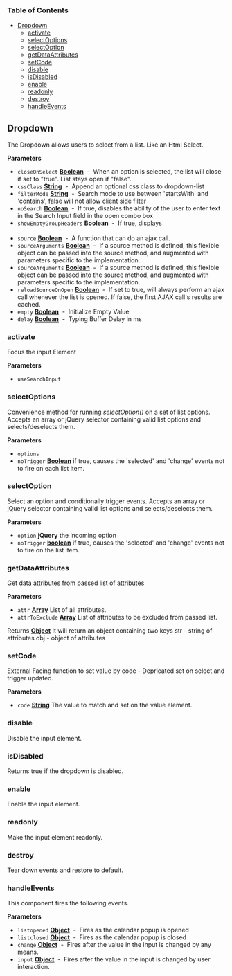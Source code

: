 <!-- Generated by documentation.js. Update this documentation by updating the source code. -->

### Table of Contents

-   [Dropdown](#dropdown)
    -   [activate](#activate)
    -   [selectOptions](#selectoptions)
    -   [selectOption](#selectoption)
    -   [getDataAttributes](#getdataattributes)
    -   [setCode](#setcode)
    -   [disable](#disable)
    -   [isDisabled](#isdisabled)
    -   [enable](#enable)
    -   [readonly](#readonly)
    -   [destroy](#destroy)
    -   [handleEvents](#handleevents)

## Dropdown

The Dropdown allows users to select from a list. Like an Html Select.

**Parameters**

-   `closeOnSelect` **[Boolean](https://developer.mozilla.org/en-US/docs/Web/JavaScript/Reference/Global_Objects/Boolean)**  -  When an option is selected, the list will close if set to "true".  List stays open if "false".
-   `cssClass` **[String](https://developer.mozilla.org/en-US/docs/Web/JavaScript/Reference/Global_Objects/String)**  -  Append an optional css class to dropdown-list
-   `filterMode` **[String](https://developer.mozilla.org/en-US/docs/Web/JavaScript/Reference/Global_Objects/String)**  -  Search mode to use between 'startsWith' and 'contains', false will not allow client side filter
-   `noSearch` **[Boolean](https://developer.mozilla.org/en-US/docs/Web/JavaScript/Reference/Global_Objects/Boolean)**  -  If true, disables the ability of the user to enter text in the Search Input field in the open combo box
-   `showEmptyGroupHeaders` **[Boolean](https://developer.mozilla.org/en-US/docs/Web/JavaScript/Reference/Global_Objects/Boolean)**  -  If true, displays <optgroup> headers in the list even if no selectable options are present underneath.
-   `source` **[Boolean](https://developer.mozilla.org/en-US/docs/Web/JavaScript/Reference/Global_Objects/Boolean)**  -  A function that can do an ajax call.
-   `sourceArguments` **[Boolean](https://developer.mozilla.org/en-US/docs/Web/JavaScript/Reference/Global_Objects/Boolean)**  -  If a source method is defined, this flexible object can be passed into the source method, and augmented with parameters specific to the implementation.
-   `sourceArguments` **[Boolean](https://developer.mozilla.org/en-US/docs/Web/JavaScript/Reference/Global_Objects/Boolean)**  -  If a source method is defined, this flexible object can be passed into the source method, and augmented with parameters specific to the implementation.
-   `reloadSourceOnOpen` **[Boolean](https://developer.mozilla.org/en-US/docs/Web/JavaScript/Reference/Global_Objects/Boolean)**  -  If set to true, will always perform an ajax call whenever the list is opened.  If false, the first AJAX call's results are cached.
-   `empty` **[Boolean](https://developer.mozilla.org/en-US/docs/Web/JavaScript/Reference/Global_Objects/Boolean)**  -  Initialize Empty Value
-   `delay` **[Boolean](https://developer.mozilla.org/en-US/docs/Web/JavaScript/Reference/Global_Objects/Boolean)**  -  Typing Buffer Delay in ms

### activate

Focus the input Element

**Parameters**

-   `useSearchInput`  

### selectOptions

Convenience method for running _selectOption()_ on a set of list options.
Accepts an array or jQuery selector containing valid list options and selects/deselects them.

**Parameters**

-   `options`  
-   `noTrigger` **[Boolean](https://developer.mozilla.org/en-US/docs/Web/JavaScript/Reference/Global_Objects/Boolean)** if true, causes the 'selected' and 'change' events not to fire on each list item.

### selectOption

Select an option and conditionally trigger events.
Accepts an array or jQuery selector containing valid list options and selects/deselects them.

**Parameters**

-   `option` **jQuery** the incoming option
-   `noTrigger` **[boolean](https://developer.mozilla.org/en-US/docs/Web/JavaScript/Reference/Global_Objects/Boolean)** if true, causes the 'selected' and 'change' events not to fire on the list item.

### getDataAttributes

Get data attributes from passed list of attributes

**Parameters**

-   `attr` **[Array](https://developer.mozilla.org/en-US/docs/Web/JavaScript/Reference/Global_Objects/Array)** List of all attributes.
-   `attrToExclude` **[Array](https://developer.mozilla.org/en-US/docs/Web/JavaScript/Reference/Global_Objects/Array)** List of attributes to be excluded from passed list.

Returns **[Object](https://developer.mozilla.org/en-US/docs/Web/JavaScript/Reference/Global_Objects/Object)** It will return an object containing two keys
str - string of attributes
obj - object of attributes

### setCode

External Facing function to set value by code - Depricated set on select and trigger updated.

**Parameters**

-   `code` **[String](https://developer.mozilla.org/en-US/docs/Web/JavaScript/Reference/Global_Objects/String)** The value to match and set on the value element.

### disable

Disable the input element.

### isDisabled

Returns true if the dropdown is disabled.

### enable

Enable the input element.

### readonly

Make the input element readonly.

### destroy

Tear down events and restore to default.

### handleEvents

This component fires the following events.

**Parameters**

-   `listopened` **[Object](https://developer.mozilla.org/en-US/docs/Web/JavaScript/Reference/Global_Objects/Object)**  -  Fires as the calendar popup is opened
-   `listclosed` **[Object](https://developer.mozilla.org/en-US/docs/Web/JavaScript/Reference/Global_Objects/Object)**  -  Fires as the calendar popup is closed
-   `change` **[Object](https://developer.mozilla.org/en-US/docs/Web/JavaScript/Reference/Global_Objects/Object)**  -  Fires after the value in the input is changed by any means.
-   `input` **[Object](https://developer.mozilla.org/en-US/docs/Web/JavaScript/Reference/Global_Objects/Object)**  -  Fires after the value in the input is changed by user interaction.
